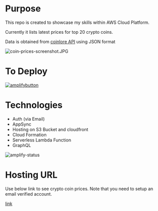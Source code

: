 
# Purpose

This repo is created to showcase my skills within AWS Cloud Platform.

Currently it lists latest prices for top 20 crypto coins.

Data is obtained from [coinlore API](https://api.coinlore.com/api/tickers/?start=0&limit=20) using JSON format

![coin-prices-screenshot.JPG](https://raw.githubusercontent.com/bilgrami/resume/master/amplify-app/public/coin-prices-screenshot.JPG "coin-prices-screenshot.JPG")

# To Deploy

[![amplifybutton](https://oneclick.amplifyapp.com/button.svg)](https://console.aws.amazon.com/amplify/home#/deploy?repo=https://github.com/bilgrami/resume)

# Technologies

* Auth (via Email)
* AppSync
* Hosting on S3 Bucket and cloudfront
* Cloud Formation
* Serverless Lambda Function
* GraphQL

![amplify-status](https://raw.githubusercontent.com/bilgrami/resume/master/amplify-app/public/amplify-status.JPG "amplify status")

# Hosting URL

Use below link to see crypto coin prices. Note that you need to setup an email verified account.

[link](http://syedbilgrami-hostingproject-dev-dev.s3-website-us-east-1.amazonaws.com/)
